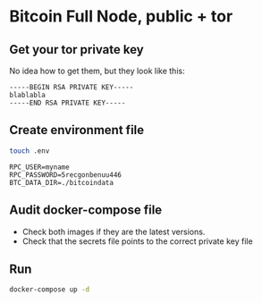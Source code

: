# Bitcoin Full Node, public +  tor

## Get your tor private key

No idea how to get them, but they look like this:

```rsa
-----BEGIN RSA PRIVATE KEY-----
blablabla
-----END RSA PRIVATE KEY-----
```

## Create environment file

```bash
touch .env
```

```properties
RPC_USER=myname
RPC_PASSWORD=5recgonbenuu446
BTC_DATA_DIR=./bitcoindata
```

## Audit docker-compose file

* Check both images if they are the latest versions.
* Check that the secrets file points to the correct private key file

## Run

```bash
docker-compose up -d
```
